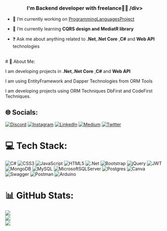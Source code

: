 ### <div align="center">I'm Backend developer with freelance👨‍💻 /div>  
  

- 🔭 I’m currently working on [ProgrammingLanguagesProject](https://github.com/ysnesra/ProgrammingLanguagesProject)  
  

- 🌱 I’m currently learning **CQRS design and MediatR library** 
  

- ❓ Ask me about anything related to **.Net**,**.Net Core** ,**C#** and **Web API** technologies  
  

<br/>  
# 💫 About Me:

I am developing projects in **.Net**,**.Net Core** ,**C#** and **Web API** 

I am using EntityFramework and Dapper Technologies from ORM Tools

I am developing projects using ORM Techniques DbFirst and CodeFirst Techniques.


## 🌐 Socials:
[![Discord](https://img.shields.io/badge/Discord-%237289DA.svg?logo=discord&logoColor=white)](https://discord.gg/esraysn#2293) [![Instagram](https://img.shields.io/badge/Instagram-%23E4405F.svg?logo=Instagram&logoColor=white)](https://instagram.com/https://www.instagram.com/esrayasn_/?next=%2F) [![LinkedIn](https://img.shields.io/badge/LinkedIn-%230077B5.svg?logo=linkedin&logoColor=white)](https://linkedin.com/in/https://www.linkedin.com/in/esra-ya%C5%9F%C4%B1n-5a756021b/) [![Medium](https://img.shields.io/badge/Medium-12100E?logo=medium&logoColor=white)](https://medium.com/@https://medium.com/@esrayasin) [![Twitter](https://img.shields.io/badge/Twitter-%231DA1F2.svg?logo=Twitter&logoColor=white)](https://twitter.com/@Esrayasnn) 

# 💻 Tech Stack:
![C#](https://img.shields.io/badge/c%23-%23239120.svg?style=for-the-badge&logo=c-sharp&logoColor=white) ![CSS3](https://img.shields.io/badge/css3-%231572B6.svg?style=for-the-badge&logo=css3&logoColor=white) ![JavaScript](https://img.shields.io/badge/javascript-%23323330.svg?style=for-the-badge&logo=javascript&logoColor=%23F7DF1E) ![HTML5](https://img.shields.io/badge/html5-%23E34F26.svg?style=for-the-badge&logo=html5&logoColor=white) ![.Net](https://img.shields.io/badge/.NET-5C2D91?style=for-the-badge&logo=.net&logoColor=white) ![Bootstrap](https://img.shields.io/badge/bootstrap-%23563D7C.svg?style=for-the-badge&logo=bootstrap&logoColor=white) ![jQuery](https://img.shields.io/badge/jquery-%230769AD.svg?style=for-the-badge&logo=jquery&logoColor=white) ![JWT](https://img.shields.io/badge/JWT-black?style=for-the-badge&logo=JSON%20web%20tokens) ![MongoDB](https://img.shields.io/badge/MongoDB-%234ea94b.svg?style=for-the-badge&logo=mongodb&logoColor=white) ![MySQL](https://img.shields.io/badge/mysql-%2300f.svg?style=for-the-badge&logo=mysql&logoColor=white) ![MicrosoftSQLServer](https://img.shields.io/badge/Microsoft%20SQL%20Sever-CC2927?style=for-the-badge&logo=microsoft%20sql%20server&logoColor=white) ![Postgres](https://img.shields.io/badge/postgres-%23316192.svg?style=for-the-badge&logo=postgresql&logoColor=white) ![Canva](https://img.shields.io/badge/Canva-%2300C4CC.svg?style=for-the-badge&logo=Canva&logoColor=white) ![Swagger](https://img.shields.io/badge/-Swagger-%23Clojure?style=for-the-badge&logo=swagger&logoColor=white) ![Postman](https://img.shields.io/badge/Postman-FF6C37?style=for-the-badge&logo=postman&logoColor=white) ![Arduino](https://img.shields.io/badge/-Arduino-00979D?style=for-the-badge&logo=Arduino&logoColor=white)
# 📊 GitHub Stats:
![](https://github-readme-stats.vercel.app/api?username=ysnesra&theme=dark&hide_border=false&include_all_commits=true&count_private=true)<br/>
![](https://github-readme-streak-stats.herokuapp.com/?user=ysnesra&theme=dark&hide_border=false)<br/>
![](https://github-readme-stats.vercel.app/api/top-langs/?username=ysnesra&theme=dark&hide_border=false&include_all_commits=true&count_private=true&layout=compact)

